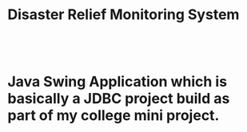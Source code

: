 <html>
<body>
<h1>Disaster Relief Monitoring System<h1>
<br>
<p>Java Swing Application which is basically a JDBC project build as part of my college mini project.</p>
</body>
</html> 
